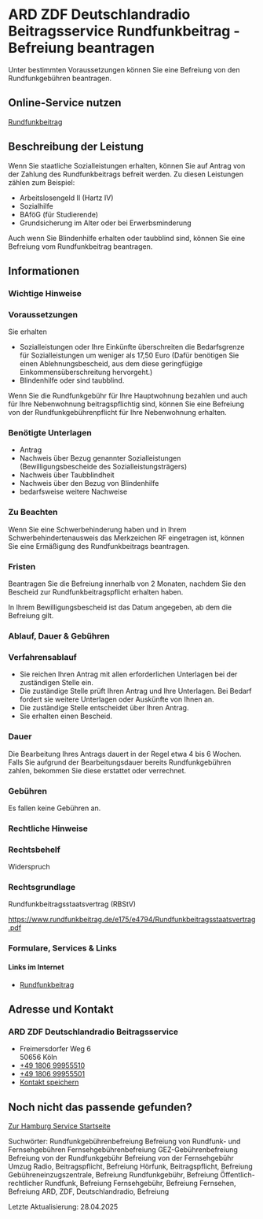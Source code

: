 




ARD ZDF Deutschlandradio Beitragsservice Rundfunkbeitrag - Befreiung beantragen
===============================================================================

Unter bestimmten Voraussetzungen können Sie eine Befreiung von den Rundfunkgebühren beantragen.

Online-Service nutzen
---------------------

[Rundfunkbeitrag](https://www.rundfunkbeitrag.de/)

Beschreibung der Leistung
-------------------------

Wenn Sie staatliche Sozialleistungen erhalten, können Sie auf Antrag von der Zahlung des Rundfunkbeitrags befreit werden. Zu diesen Leistungen zählen zum Beispiel:

* Arbeitslosengeld II (Hartz IV)
* Sozialhilfe
* BAföG (für Studierende)
* Grundsicherung im Alter oder bei Erwerbsminderung

Auch wenn Sie Blindenhilfe erhalten oder taubblind sind, können Sie eine Befreiung vom Rundfunkbeitrag beantragen.

Informationen
-------------

### Wichtige Hinweise

### Voraussetzungen

Sie erhalten

* Sozialleistungen oder Ihre Einkünfte überschreiten die Bedarfsgrenze für Sozialleistungen um weniger als 17,50 Euro (Dafür benötigen Sie einen Ablehnungsbescheid, aus dem diese geringfügige Einkommensüberschreitung hervorgeht.)
* Blindenhilfe oder sind taubblind.

Wenn Sie die Rundfunkgebühr für Ihre Hauptwohnung bezahlen und auch für Ihre Nebenwohnung beitragspflichtig sind, können Sie eine Befreiung von der Rundfunkgebührenpflicht für Ihre Nebenwohnung erhalten.

### Benötigte Unterlagen

* Antrag
* Nachweis über Bezug genannter Sozialleistungen (Bewilligungsbescheide des Sozialleistungsträgers)
* Nachweis über Taubblindheit
* Nachweis über den Bezug von Blindenhilfe
* bedarfsweise weitere Nachweise

### Zu Beachten

Wenn Sie eine Schwerbehinderung haben und in Ihrem Schwerbehindertenausweis das Merkzeichen RF eingetragen ist, können Sie eine Ermäßigung des Rundfunkbeitrags beantragen.

### Fristen

Beantragen Sie die Befreiung innerhalb von 2 Monaten, nachdem Sie den Bescheid zur Rundfunkbeitragspflicht erhalten haben.  
  
  
  
In Ihrem Bewilligungsbescheid ist das Datum angegeben, ab dem die Befreiung gilt.

### Ablauf, Dauer & Gebühren

### Verfahrensablauf

* Sie reichen Ihren Antrag mit allen erforderlichen Unterlagen bei der zuständigen Stelle ein.
* Die zuständige Stelle prüft Ihren Antrag und Ihre Unterlagen. Bei Bedarf fordert sie weitere Unterlagen oder Auskünfte von Ihnen an.
* Die zuständige Stelle entscheidet über Ihren Antrag.
* Sie erhalten einen Bescheid.

### Dauer

Die Bearbeitung Ihres Antrags dauert in der Regel etwa 4 bis 6 Wochen. Falls Sie aufgrund der Bearbeitungsdauer bereits Rundfunkgebühren zahlen, bekommen Sie diese erstattet oder verrechnet.

### Gebühren

Es fallen keine Gebühren an.

### Rechtliche Hinweise

### Rechtsbehelf

Widerspruch

### Rechtsgrundlage

Rundfunkbeitragsstaatsvertrag (RBStV)  
  
<https://www.rundfunkbeitrag.de/e175/e4794/Rundfunkbeitragsstaatsvertrag.pdf>

### Formulare, Services & Links

#### Links im Internet

* [Rundfunkbeitrag](https://www.rundfunkbeitrag.de/)

Adresse und Kontakt
-------------------

### ARD ZDF Deutschlandradio Beitragsservice

* Freimersdorfer Weg 6   
  50656 Köln
* [+49 1806 99955510](tel:+49180699955510 "+49 1806 99955510")
* [+49 1806 99955501](tel:+49180699955501 "+49 1806 99955501")
* [Kontakt speichern](//iason.hamburg.de/befi/info/vcard/11348431/ "Kontakt speichern")

Noch nicht das passende gefunden?
---------------------------------

 [Zur Hamburg Service Startseite](/service/)

Suchwörter: Rundfunkgebührenbefreiung Befreiung von Rundfunk- und Fernsehgebühren Fernsehgebührenbefreiung GEZ-Gebührenbefreiung Befreiung von der Rundfunkgebühr Befreiung von der Fernsehgebühr Umzug Radio, Beitragspflicht, Befreiung Hörfunk, Beitragspflicht, Befreiung Gebühreneinzugszentrale, Befreiung Rundfunkgebühr, Befreiung Öffentlich-rechtlicher Rundfunk, Befreiung Fernsehgebühr, Befreiung Fernsehen, Befreiung ARD, ZDF, Deutschlandradio, Befreiung

Letzte Aktualisierung: 28.04.2025

